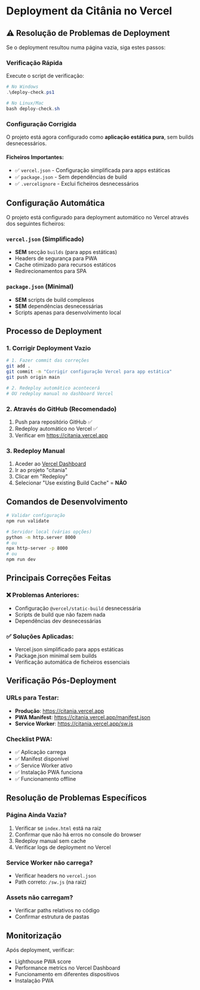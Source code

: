 # Deployment da Citânia no Vercel

## ⚠️ Resolução de Problemas de Deployment

Se o deployment resultou numa página vazia, siga estes passos:

### Verificação Rápida
Execute o script de verificação:

```powershell
# No Windows
.\deploy-check.ps1

# No Linux/Mac  
bash deploy-check.sh
```

### Configuração Corrigida

O projeto está agora configurado como **aplicação estática pura**, sem builds desnecessários.

#### Ficheiros Importantes:
- ✅ `vercel.json` - Configuração simplificada para apps estáticas
- ✅ `package.json` - Sem dependências de build
- ✅ `.vercelignore` - Exclui ficheiros desnecessários

## Configuração Automática

O projeto está configurado para deployment automático no Vercel através dos seguintes ficheiros:

### `vercel.json` (Simplificado)
- **SEM** secção `builds` (para apps estáticas)
- Headers de segurança para PWA  
- Cache otimizado para recursos estáticos
- Redirecionamentos para SPA

### `package.json` (Minimal)
- **SEM** scripts de build complexos
- **SEM** dependências desnecessárias
- Scripts apenas para desenvolvimento local

## Processo de Deployment

### 1. Corrigir Deployment Vazio

```bash
# 1. Fazer commit das correções
git add .
git commit -m "Corrigir configuração Vercel para app estática"
git push origin main

# 2. Redeploy automático acontecerá
# OU redeploy manual no dashboard Vercel
```

### 2. Através do GitHub (Recomendado)

1. Push para repositório GitHub ✅
2. Redeploy automático no Vercel ✅
3. Verificar em https://citania.vercel.app

### 3. Redeploy Manual

1. Aceder ao [Vercel Dashboard](https://vercel.com/dashboard)
2. Ir ao projeto "citania"
3. Clicar em "Redeploy" 
4. Selecionar "Use existing Build Cache" = **NÃO**

## Comandos de Desenvolvimento

```bash
# Validar configuração
npm run validate

# Servidor local (várias opções)
python -m http.server 8000
# ou
npx http-server -p 8000
# ou
npm run dev
```

## Principais Correções Feitas

### ❌ Problemas Anteriores:
- Configuração `@vercel/static-build` desnecessária
- Scripts de build que não fazem nada
- Dependências dev desnecessárias

### ✅ Soluções Aplicadas:
- Vercel.json simplificado para apps estáticas
- Package.json minimal sem builds
- Verificação automática de ficheiros essenciais

## Verificação Pós-Deployment

### URLs para Testar:
- **Produção**: https://citania.vercel.app
- **PWA Manifest**: https://citania.vercel.app/manifest.json
- **Service Worker**: https://citania.vercel.app/sw.js

### Checklist PWA:
- ✅ Aplicação carrega
- ✅ Manifest disponível
- ✅ Service Worker ativo
- ✅ Instalação PWA funciona
- ✅ Funcionamento offline

## Resolução de Problemas Específicos

### Página Ainda Vazia?
1. Verificar se `index.html` está na raiz
2. Confirmar que não há erros no console do browser
3. Redeploy manual sem cache
4. Verificar logs de deployment no Vercel

### Service Worker não carrega?
- Verificar headers no `vercel.json`
- Path correto: `/sw.js` (na raiz)

### Assets não carregam?
- Verificar paths relativos no código
- Confirmar estrutura de pastas

## Monitorização

Após deployment, verificar:
- Lighthouse PWA score
- Performance metrics no Vercel Dashboard
- Funcionamento em diferentes dispositivos
- Instalação PWA